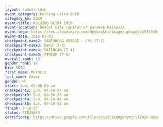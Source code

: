 ```yaml
--- 
layout: runner-info 
event_category: kuching-ultra-2018 
category_km: 50KM 
event-title: KUCHING ULTRA 2018 
event-location: BukCat City capital of Sarawak Malaysia 
event-logo: https://res.cloudinary.com/dykbosktl/image/upload/v1573619473/Logo/kuching-ultra-2018-logo_tlpvm5.png 
event-date: 2018-03-03 
checkpoint-name2: SANTUBONG BRIDGE - CP1 (T-2) 
checkpoint-name3: DBKU (T-3) 
checkpoint-name4: PATINGAN (T-4) 
checkpoint-name5: FINISH (T-5) 
overall_rank: 19
gender_rank: 16
bib: 5020
first_name: Mukhriz
last_name: Anuar
gender: M
start: Sun, 02-00-00 am
checkpoint2: Sun, 04-09-04 am
checkpoint3: Sun, 06-36-35 am
checkpoint4: Sun, 08-14-48 am
checkpoint5: Sun, 09-10-53 am
finish: 7-10-53
status: FINISHER
certificate: https://drive.google.com/file/d/1v3CiKdUq0PymjrvlZ45F-9GxeEjdMUEl/view?usp=sharing","CERTIFICATE")
--- 
```

